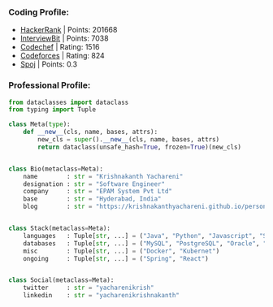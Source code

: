 <!--
**KrishnakanthYachareni/KrishnakanthYachareni** is a ✨ _special_ ✨ repository because its `README.md` (this file) appears on your GitHub profile.

Here are some ideas to get you started:

- 🔭 I’m currently working on ...
- 🌱 I’m currently learning ...
- 👯 I’m looking to collaborate on ...
- 🤔 I’m looking for help with ...
- 💬 Ask me about ...
- 📫 How to reach me: ...
- 😄 Pronouns: ...
- ⚡ Fun fact: ...
-->
### Coding Profile:
- [HackerRank](https://www.hackerrank.com/yacharenikrish?hr_r=1) | Points: 201668 
- [InterviewBit](https://www.interviewbit.com/profile/yacharenikrish) | Points: 7038
- [Codechef](https://www.codechef.com/users/yacharenikrish) | Rating: 1516
- [Codeforces](https://codeforces.com/profile/yacharenikrish) | Rating: 824
- [Spoj](https://www.spoj.com/users/yacharenikrish/) | Points: 0.3

### Professional Profile:
````python
from dataclasses import dataclass
from typing import Tuple

class Meta(type):
    def __new__(cls, name, bases, attrs):
        new_cls = super().__new__(cls, name, bases, attrs)
        return dataclass(unsafe_hash=True, frozen=True)(new_cls)


class Bio(metaclass=Meta):
    name        : str = "Krishnakanth Yachareni"
    designation : str = "Software Engineer"
    company     : str = "EPAM System Pvt Ltd"
    base        : str = "Hyderabad, India"
    blog        : str = "https://krishnakanthyachareni.github.io/personal-website/"


class Stack(metaclass=Meta):
    languages   : Tuple[str, ...] = ("Java", "Python", "Javascript", "Shell")
    databases   : Tuple[str, ...] = ("MySQL", "PostgreSQL", "Oracle", "NoSQL")
    misc        : Tuple[str, ...] = ("Docker", "Kubernet")
    ongoing     : Tuple[str, ...] = ("Spring", "React")


class Social(metaclass=Meta): 
    twitter     : str = "yacharenikrish"
    linkedin    : str = "yacharenikrishnakanth"
````
